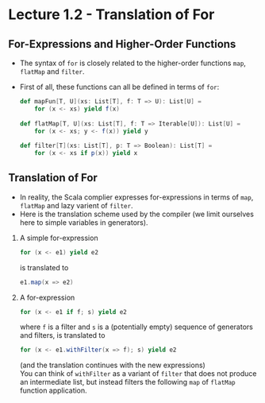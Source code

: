 # Lecture 1.2 - Translation of For

## For-Expressions and Higher-Order Functions
* The syntax of `for` is closely related to the higher-order functions `map`, `flatMap` and `filter`.
* First of all, these functions can all be defined in terms of `for`:

	```scala
	def mapFun[T, U](xs: List[T], f: T => U): List[U] = 
		for (x <- xs) yield f(x)
		
	def flatMap[T, U](xs: List[T], f: T => Iterable[U]): List[U] = 
		for (x <- xs; y <- f(x)) yield y
		
	def filter[T](xs: List[T], p: T => Boolean): List[T] =
		for (x <- xs if p(x)) yield x
	```

## Translation of For
* In reality, the Scala complier expresses for-expressions in terms of `map`, `flatMap` and lazy varient of `filter`.
* Here is the translation scheme used by the compiler (we limit ourselves here to simple variables in generators).

1. A simple for-expression

	```scala
	for (x <- e1) yield e2
	```
	
	is translated to
	
	```scala
	e1.map(x => e2)
	```
	
2. A for-expression

	```scala
	for (x <- e1 if f; s) yield e2
	```
	
	where `f` is a filter and `s` is a (potentially empty) sequence of generators and filters, is translated to
	
	```scala
	for (x <- e1.withFilter(x => f); s) yield e2
	```
	
	(and the translation continues with the new expressions)  
	You can think of `withFilter` as a variant of `filter` that does not produce an intermediate list, but instead filters the following `map` of `flatMap` function application.
	